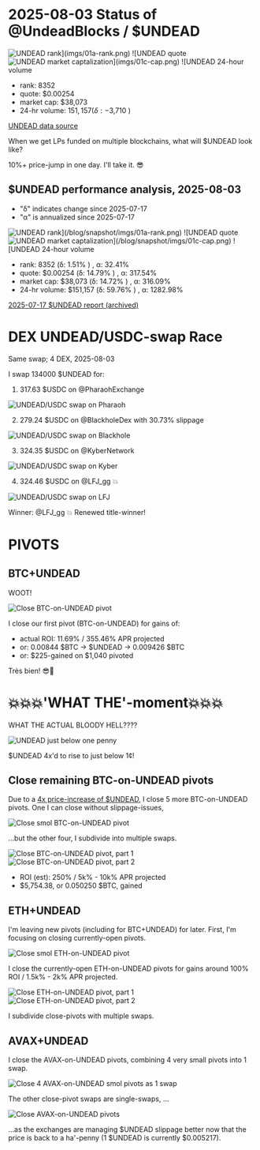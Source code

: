 # 2025-08-03 Status of @UndeadBlocks / $UNDEAD 

![$UNDEAD rank](imgs/01a-rank.png) 
![$UNDEAD quote](imgs/01b-quote.png) 
![$UNDEAD market captalization](imgs/01c-cap.png) 
![$UNDEAD 24-hour volume](imgs/01d-vol.png) 

* rank: 8352 
* quote: $0.00254 
* market cap: $38,073 
* 24-hr volume: $151,157 (δ: -$3,710 ) 


[UNDEAD data source](https://www.coingecko.com/en/coins/undead-blocks) 



When we get LPs funded on multiple blockchains, what will $UNDEAD look like? 

10%+ price-jump in one day. I'll take it. 😎

## $UNDEAD performance analysis, 2025-08-03 

* "δ" indicates change since 2025-07-17 
* "α" is annualized since 2025-07-17 

![$UNDEAD rank](/blog/snapshot/imgs/01a-rank.png) 
![$UNDEAD quote](/blog/snapshot/imgs/01b-quote.png) 
![$UNDEAD market captalization](/blog/snapshot/imgs/01c-cap.png) 
![$UNDEAD 24-hour volume](/blog/snapshot/imgs/01d-vol.png) 

* rank: 8352 (δ: 1.51% ) , α: 32.41% 
* quote: $0.00254 (δ: 14.79% ) , α: 317.54% 
* market cap: $38,073 (δ: 14.72% ) , α: 316.09% 
* 24-hr volume: $151,157 (δ: 59.76% ) , α: 1282.98% 

[2025-07-17 $UNDEAD report (archived)](https://github.com/pivoteur/biz/tree/main/blog/snapshot) 
# DEX UNDEAD/USDC-swap Race 

Same swap; 4 DEX, 2025-08-03 

I swap 134000 $UNDEAD for: 

1. 317.63 $USDC on @PharaohExchange 

![UNDEAD/USDC swap on Pharaoh](imgs/02a-pharaoh.png) 

2. 279.24 $USDC on @BlackholeDex with 30.73% slippage 

![UNDEAD/USDC swap on Blackhole](imgs/02b-blackhole.png) 

3. 324.35 $USDC on @KyberNetwork 

![UNDEAD/USDC swap on Kyber](imgs/02c-kyber.png) 

4. 324.46 $USDC on @LFJ_gg 💥 

![UNDEAD/USDC swap on LFJ](imgs/02d-lfj.png) 

Winner: @LFJ_gg 💥 Renewed title-winner! 

# PIVOTS

## BTC+UNDEAD

WOOT!

![Close BTC-on-UNDEAD pivot](imgs/03-close-btc-on-undead-pivot.png)

I close our first pivot (BTC-on-UNDEAD) for gains of:

* actual ROI: 11.69% / 355.46% APR projected
* or: 0.00844 $BTC -> $UNDEAD -> 0.009426 $BTC
* or: $225-gained on $1,040 pivoted

Très bien! 😎🎉

# 💥💥💥'WHAT THE'-moment💥💥💥

WHAT THE ACTUAL BLOODY HELL????

![UNDEAD just below one penny](imgs/04-undead-penny.png)

$UNDEAD 4x'd to rise to just below 1¢!

## Close remaining BTC-on-UNDEAD pivots

Due to a [4x price-increase of $UNDEAD](https://x.com/pivocateur/status/1952266614222864514), I close 5 more BTC-on-UNDEAD pivots. One I can close without slippage-issues, 

![Close smol BTC-on-UNDEAD pivot](imgs/05a-close-smol-btc.png)

...but the other four, I subdivide into multiple swaps.

![Close BTC-on-UNDEAD pivot, part 1](imgs/05b-close-btc-part-1.png)
![Close BTC-on-UNDEAD pivot, part 2](imgs/05c-close-btc-part-2.png)

* ROI (est): 250% / 5k% - 10k% APR projected
* $5,754.38, or 0.050250 $BTC, gained

## ETH+UNDEAD

I'm leaving new pivots (including for BTC+UNDEAD) for later. First, I'm focusing on closing currently-open pivots.

![Close smol ETH-on-UNDEAD pivot](imgs/06a-close-smol-eth.png)

I close the currently-open ETH-on-UNDEAD pivots for gains around 100% ROI / 1.5k% - 2k% APR projected.

![Close ETH-on-UNDEAD pivot, part 1](imgs/06b-close-eth-part-1.png)
![Close ETH-on-UNDEAD pivot, part 2](imgs/06c-close-eth-part-2.png)

I subdivide close-pivots with multiple swaps.

## AVAX+UNDEAD

I close the AVAX-on-UNDEAD pivots, combining 4 very small pivots into 1 swap. 

![Close 4 AVAX-on-UNDEAD smol pivots as 1 swap](imgs/07a-close-smol-avax.png)

The other close-pivot swaps are single-swaps, ...

![Close AVAX-on-UNDEAD pivots](imgs/07b-close-avax.png)

...as the exchanges are managing $UNDEAD slippage better now that the price is back to a ha'-penny (1 $UNDEAD is currently $0.005217).
